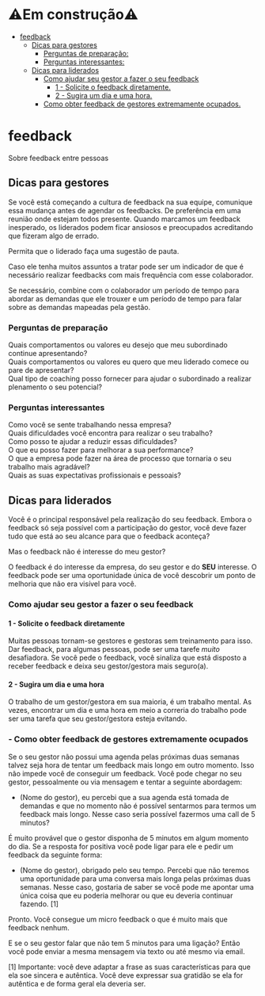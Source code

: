 # ⚠️Em construção⚠️

   * [feedback](#feedback)
      * [Dicas para gestores](#dicas-para-gestores)
         * [Perguntas de preparação:](#perguntas-de-preparação)
         * [Perguntas interessantes:](#perguntas-interessantes)
      * [Dicas para liderados](#dicas-para-liderados)
         * [Como ajudar seu gestor a fazer o seu feedback](#como-ajudar-seu-gestor-a-fazer-o-seu-feedback)
            * [1 - Solicite o feedback diretamente.](#1---solicite-o-feedback-diretamente)
            * [2 - Sugira um dia e uma hora.](#2---sugira-um-dia-e-uma-hora)
         * [Como obter feedback de gestores extremamente ocupados.](#como-obter-feedback-de-gestores-extremamente-ocupados)
# feedback
Sobre feedback entre pessoas

## Dicas para gestores

Se você está começando a cultura de feedback na sua equipe,  comunique essa mudança antes de agendar os feedbacks. De preferência em uma reunião onde estejam todos presente. Quando marcamos um feedback inesperado, os liderados podem ficar ansiosos e preocupados acreditando que fizeram algo de errado. 

Permita que o liderado faça uma sugestão de pauta. 

Caso ele tenha muitos assuntos a tratar pode ser um indicador de que é necessário realizar feedbacks com mais frequência
com esse colaborador.

Se necessário, combine com o colaborador um período de tempo para abordar as demandas
que ele trouxer e um período de tempo para falar sobre as demandas mapeadas pela gestão.

### Perguntas de preparação

Quais comportamentos ou valores eu desejo que meu subordinado continue apresentando?<br>
Quais comportamentos ou valores eu quero que meu liderado comece ou pare de apresentar?<br>
Qual tipo de coaching posso fornecer para ajudar o subordinado a realizar plenamento o seu potencial?<br>

### Perguntas interessantes

Como você se sente trabalhando nessa empresa?<br>
Quais dificuldades você encontra para realizar o seu trabalho?<br>
Como posso te ajudar a reduzir essas dificuldades?<br>
O que eu posso fazer para melhorar a sua performance?<br>
O que a empresa pode fazer na área de processo que tornaria o seu trabalho mais agradável?<br>
Quais as suas expectativas profissionais e pessoais?<br>

## Dicas para liderados
Você é o principal responsável pela realização do seu feedback. Embora o feedback só seja possível com a participação do gestor, você deve fazer tudo que está ao seu alcance para que o feedback aconteça?

Mas o feedback não é interesse do meu gestor?

O feedback é do interesse da empresa, do seu gestor e do **SEU** interesse. O feedback pode ser uma oportunidade única de você
descobrir um ponto de melhoria que não era visível para você. 

### Como ajudar seu gestor a fazer o seu feedback

#### 1 - Solicite o feedback diretamente
Muitas pessoas tornam-se gestores e gestoras sem treinamento para isso. Dar feedback, para algumas pessoas, pode ser uma tarefe *muito* desafiadora. Se você pede o feedback, você sinaliza que está disposto a receber feedback e deixa seu gestor/gestora mais seguro(a).

#### 2 - Sugira um dia e uma hora

O trabalho de um gestor/gestora em sua maioria, é um trabalho mental. As vezes, encontrar um dia e uma hora em meio a correria do trabalho pode ser uma tarefa que seu gestor/gestora esteja evitando.

### - Como obter feedback de gestores extremamente ocupados

Se o seu gestor não possui uma agenda pelas próximas duas semanas talvez seja hora de tentar um feedback mais longo em outro momento. Isso não impede você de conseguir um feedback. Você pode chegar no seu gestor, pessoalmente ou via mensagem e tentar a seguinte abordagem:
- (Nome do gestor), eu percebi que a sua agenda está tomada de demandas e que no momento não é possível sentarmos para termos um feedback mais longo. Nesse caso seria possível fazermos uma call de 5 minutos?

É muito provável que o gestor disponha de 5 minutos em algum momento do dia. Se a resposta for positiva você pode ligar para ele e pedir um feedback da seguinte forma:
- (Nome do gestor), obrigado pelo seu tempo. Percebi que não teremos uma oportunidade para uma conversa mais longa pelas próximas duas semanas. Nesse caso, gostaria de saber se você pode me apontar uma única coisa que eu poderia melhorar ou que eu deveria continuar fazendo. [1]

Pronto. Você consegue um micro feedback o que é muito mais que feedback nenhum. 

E se o seu gestor falar que não tem 5 minutos para uma ligação? Então você pode enviar a mesma mensagem via texto ou até mesmo via email.

[1] Importante: você deve adaptar a frase as suas características para que ela soe sincera e autêntica. Você deve expressar sua gratidão se ela for autêntica e de forma geral ela deveria ser. 

